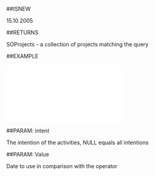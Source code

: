 
##ISNEW

15.10.2005


##RETURNS

SOProjects - a collection of projects matching the query


##EXAMPLE



![](..\..\Examples\vbs\SOFind.ProjectsWithLastDoByActivity.vbs.txt)


##PARAM: intent

The intention of the activities, NULL equals all intentions


##PARAM: Value

Date to use in comparison with the operator

